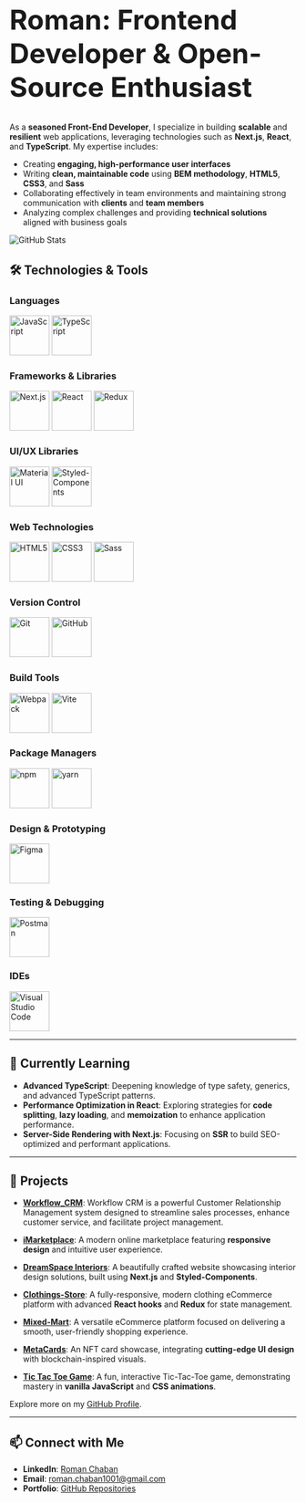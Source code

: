 <h1 style="font-size: 48px;">Roman: Frontend Developer & Open-Source Enthusiast</h1>

As a **seasoned Front-End Developer**, I specialize in building **scalable** and **resilient** web applications, leveraging technologies such as **Next.js**, **React**, and **TypeScript**. My expertise includes:

- Creating **engaging, high-performance user interfaces**
- Writing **clean, maintainable code** using **BEM methodology**, **HTML5**, **CSS3**, and **Sass**
- Collaborating effectively in team environments and maintaining strong communication with **clients** and **team members**
- Analyzing complex challenges and providing **technical solutions** aligned with business goals


![GitHub Stats](https://github-readme-stats.vercel.app/api?username=roman-chaban&show_icons=true&theme=default)

## 🛠️ Technologies & Tools

### **Languages**
<p>
  <img src="https://skillicons.dev/icons?i=js" alt="JavaScript" width="70" height="70" />
  <img src="https://skillicons.dev/icons?i=ts" alt="TypeScript" width="70" height="70" />
</p>

### **Frameworks & Libraries**
<p>
  <img src="https://skillicons.dev/icons?i=next" alt="Next.js" width="70" height="70" />
  <img src="https://skillicons.dev/icons?i=react" alt="React" width="70" height="70" />
  <img src="https://skillicons.dev/icons?i=redux" alt="Redux" width="70" height="70" />
  
 
### **UI/UX Libraries**
<p>
  <img src="https://skillicons.dev/icons?i=materialui" alt="Material UI" width="70" height="70" />
  <img src="https://skillicons.dev/icons?i=styledcomponents" alt="Styled-Components" width="70" height="70" />
</p>

### **Web Technologies**
<p>
  <img src="https://skillicons.dev/icons?i=html" alt="HTML5" width="70" height="70" />
  <img src="https://skillicons.dev/icons?i=css" alt="CSS3" width="70" height="70" />
  <img src="https://skillicons.dev/icons?i=sass" alt="Sass" width="70" height="70" />
</p>

### **Version Control**
<p>
  <img src="https://skillicons.dev/icons?i=git" alt="Git" width="70" height="70" />
  <img src="https://skillicons.dev/icons?i=github" alt="GitHub" width="70" height="70" />
</p>

### **Build Tools**
<p>
  <img src="https://skillicons.dev/icons?i=webpack" alt="Webpack" width="70" height="70" />
  <img src="https://skillicons.dev/icons?i=vite" alt="Vite" width="70" height="70" />
</p>

### **Package Managers**
<p>
  <img src="https://skillicons.dev/icons?i=npm" alt="npm" width="70" height="70" />
  <img src="https://skillicons.dev/icons?i=yarn" alt="yarn" width="70" height="70" />
</p>

### **Design & Prototyping**
<p>
  <img src="https://skillicons.dev/icons?i=figma" alt="Figma" width="70" height="70" />
</p>

### **Testing & Debugging**
<p>
  <img src="https://skillicons.dev/icons?i=postman" alt="Postman" width="70" height="70" />
</p>

### **IDEs**
<p>
  <img src="https://skillicons.dev/icons?i=vscode" alt="Visual Studio Code" width="70" height="70" />
</p>

---

## 🌱 Currently Learning

- **Advanced TypeScript**: Deepening knowledge of type safety, generics, and advanced TypeScript patterns.
- **Performance Optimization in React**: Exploring strategies for **code splitting**, **lazy loading**, and **memoization** to enhance application performance.
- **Server-Side Rendering with Next.js**: Focusing on **SSR** to build SEO-optimized and performant applications.

---

## 🚀 Projects

- **[Workflow_CRM](https://github.com/roman-chaban/Workflow_CRM)**: Workflow CRM is a powerful Customer Relationship Management system designed to streamline sales processes, enhance customer service, and facilitate project management.

- **[iMarketplace](https://roman-chaban.github.io/iMarketplace/)**: A modern online marketplace featuring **responsive design** and intuitive user experience.
- **[DreamSpace Interiors](https://dream-space-interiors.vercel.app/)**: A beautifully crafted website showcasing interior design solutions, built using **Next.js** and **Styled-Components**.
- **[Clothings-Store](https://clothing-store-tau-drab.vercel.app/)**: A fully-responsive, modern clothing eCommerce platform with advanced **React hooks** and **Redux** for state management.
- **[Mixed-Mart](https://tech-wave-one.vercel.app/)**: A versatile eCommerce platform focused on delivering a smooth, user-friendly shopping experience.
- **[MetaCards](https://nft-project-rosy.vercel.app/)**: An NFT card showcase, integrating **cutting-edge UI design** with blockchain-inspired visuals.
- **[Tic Tac Toe Game](https://roman-chaban.github.io/Tic_Tac_Toe_Game/)**: A fun, interactive Tic-Tac-Toe game, demonstrating mastery in **vanilla JavaScript** and **CSS animations**.

Explore more on my [GitHub Profile](https://github.com/roman-chaban?tab=repositories).

---

## 📫 Connect with Me

- **LinkedIn**: [Roman Chaban](https://www.linkedin.com/in/chaban1001/)
- **Email**: [roman.chaban1001@gmail.com](mailto:roman.chaban1001@gmail.com)
- **Portfolio**: [GitHub Repositories](https://github.com/roman-chaban?tab=repositories)
